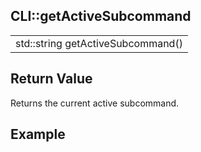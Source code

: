 ## CLI::getActiveSubcommand

| |
| --- |
| std::string getActiveSubcommand() |

## Return Value
Returns the current active subcommand.

## Example
